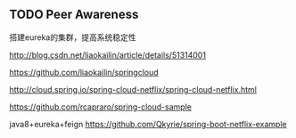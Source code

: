 

## TODO Peer Awareness
搭建eureka的集群，提高系统稳定性

http://blog.csdn.net/liaokailin/article/details/51314001

https://github.com/liaokailin/springcloud

http://cloud.spring.io/spring-cloud-netflix/spring-cloud-netflix.html


https://github.com/rcapraro/spring-cloud-sample


java8+eureka+feign
https://github.com/Qkyrie/spring-boot-netflix-example